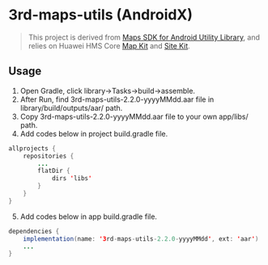 # 3rd-maps-utils (AndroidX)

>This project is derived from [Maps SDK for Android Utility Library](https://github.com/googlemaps/android-maps-utils), and relies on Huawei HMS Core [Map Kit](https://developer.huawei.com/consumer/en/hms/huawei-MapKit) and [Site Kit](https://developer.huawei.com/consumer/en/hms/huawei-sitekit/).

## Usage
1. Open Gradle, click library->Tasks->build->assemble.
2. After Run, find 3rd-maps-utils-2.2.0-yyyyMMdd.aar file in library/build/outputs/aar/ path.
3. Copy 3rd-maps-utils-2.2.0-yyyyMMdd.aar file to your own app/libs/ path.
4. Add codes below in project build.gradle file.
```java
allprojects {
	repositories {
		...
		flatDir {
			dirs 'libs'
		}
	}
}
```
5. Add codes below in app build.gradle file.
```java
dependencies {
    implementation(name: '3rd-maps-utils-2.2.0-yyyyMMdd', ext: 'aar')
    ...
}
```
